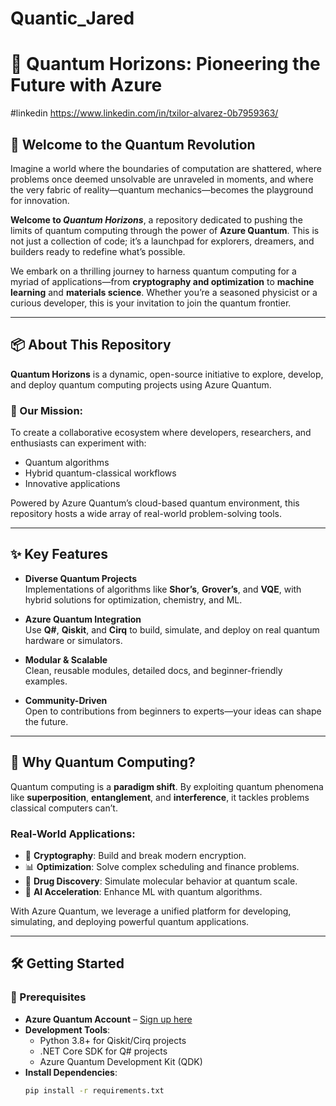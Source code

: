 # Quantic_Jared
# 🌌 Quantum Horizons: Pioneering the Future with Azure 

#linkedin
https://www.linkedin.com/in/txilor-alvarez-0b7959363/

## 🚀 Welcome to the Quantum Revolution

Imagine a world where the boundaries of computation are shattered, where problems once deemed unsolvable are unraveled in moments, and where the very fabric of reality—quantum mechanics—becomes the playground for innovation.

**Welcome to _Quantum Horizons_**, a repository dedicated to pushing the limits of quantum computing through the power of **Azure Quantum**. This is not just a collection of code; it’s a launchpad for explorers, dreamers, and builders ready to redefine what’s possible.

We embark on a thrilling journey to harness quantum computing for a myriad of applications—from **cryptography and optimization** to **machine learning** and **materials science**. Whether you’re a seasoned physicist or a curious developer, this is your invitation to join the quantum frontier.

---

## 📦 About This Repository

**Quantum Horizons** is a dynamic, open-source initiative to explore, develop, and deploy quantum computing projects using Azure Quantum.

### 🧭 Our Mission:
To create a collaborative ecosystem where developers, researchers, and enthusiasts can experiment with:
- Quantum algorithms
- Hybrid quantum-classical workflows
- Innovative applications

Powered by Azure Quantum’s cloud-based quantum environment, this repository hosts a wide array of real-world problem-solving tools.

---

## ✨ Key Features

- **Diverse Quantum Projects**  
  Implementations of algorithms like **Shor’s**, **Grover’s**, and **VQE**, with hybrid solutions for optimization, chemistry, and ML.

- **Azure Quantum Integration**  
  Use **Q#**, **Qiskit**, and **Cirq** to build, simulate, and deploy on real quantum hardware or simulators.

- **Modular & Scalable**  
  Clean, reusable modules, detailed docs, and beginner-friendly examples.

- **Community-Driven**  
  Open to contributions from beginners to experts—your ideas can shape the future.

---

## 🧠 Why Quantum Computing?

Quantum computing is a **paradigm shift**. By exploiting quantum phenomena like **superposition**, **entanglement**, and **interference**, it tackles problems classical computers can’t.

### Real-World Applications:
- 🔐 **Cryptography**: Build and break modern encryption.
- 📊 **Optimization**: Solve complex scheduling and finance problems.
- 💊 **Drug Discovery**: Simulate molecular behavior at quantum scale.
- 🤖 **AI Acceleration**: Enhance ML with quantum algorithms.

With Azure Quantum, we leverage a unified platform for developing, simulating, and deploying powerful quantum applications.

---

## 🛠️ Getting Started

### 🔑 Prerequisites

- **Azure Quantum Account** – [Sign up here](https://azure.microsoft.com/free/)
- **Development Tools**:
  - Python 3.8+ for Qiskit/Cirq projects
  - .NET Core SDK for Q# projects
  - Azure Quantum Development Kit (QDK)
- **Install Dependencies**:
  ```bash
  pip install -r requirements.txt
